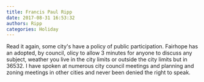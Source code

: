 ```yaml
---
title: Francis Paul Ripp
date: 2017-08-31 16:53:32
authors: Ripp
categories: Holiday
---
```


 Read it again, some city's have a policy of public participation. Fairhope has an adopted, by council, olicy to allow 3 minutes for anyone to discuss any subject, weather you live in the city limits or outside the city limits but in 36532. I have spoken at numerous city council meetings and planning and zoning meetings in other cities and never been denied the right to speak.
